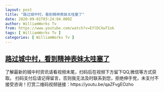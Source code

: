 ```yaml
---
layout: post
title: "路过城中村，看到精神表妹太哇塞了"
date: 2020-09-01T03:24:04.000Z
author: WilliamWorks Tv
from: https://www.youtube.com/watch?v=EYlDCXwT1ok
tags: [ WilliamWorks Tv ]
categories: [ WilliamWorks Tv ]
---
```

<!--1598930644000-->
[路过城中村，看到精神表妹太哇塞了](https://www.youtube.com/watch?v=EYlDCXwT1ok)
------

<div>
了解最新的城中村资讯请看视频末尾，扫码后在视频下方留下QQ,微信等方式获取。 扫码支付后请记得留言，否则我无法及时联系到您，拒绝伸手党，未支付不接受咨询！打赏二维码视频链接：https://youtu.be/qaZFvgEOzho
</div>
